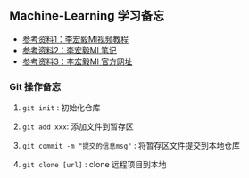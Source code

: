 ## Machine-Learning 学习备忘
* [参考资料1：李宏毅Ml视频教程](https://www.bilibili.com/video/BV1JE411g7XF?p=2)
* [参考资料2：李宏毅Ml 笔记](https://github.com/Sakura-gh/ML-notes)
* [参考资料3：李宏毅Ml 官方网址](http://speech.ee.ntu.edu.tw/~tlkagk/courses_ML20.html)

### Git 操作备忘
1. `git init` : 初始化仓库 
2. `git add xxx`: 添加文件到暂存区
3. `git commit -m "提交的信息msg"` : 将暂存区文件提交到本地仓库

7. `git clone [url]` : clone 远程项目到本地